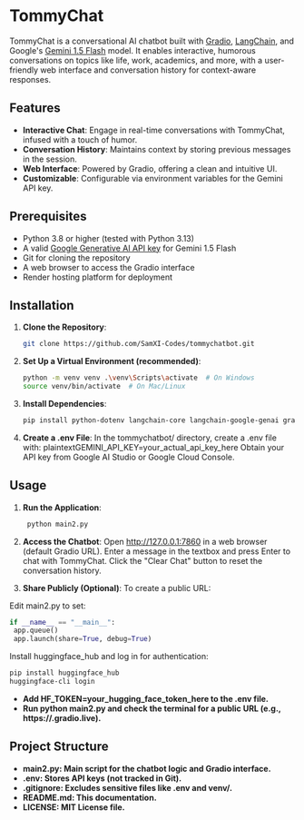 # TommyChat

TommyChat is a conversational AI chatbot built with [Gradio](https://www.gradio.app/), [LangChain](https://python.langchain.com/), and Google's [Gemini 1.5 Flash](https://ai.google.dev/) model. It enables interactive, humorous conversations on topics like life, work, academics, and more, with a user-friendly web interface and conversation history for context-aware responses.

## Features
- **Interactive Chat**: Engage in real-time conversations with TommyChat, infused with a touch of humor.
- **Conversation History**: Maintains context by storing previous messages in the session.
- **Web Interface**: Powered by Gradio, offering a clean and intuitive UI.
- **Customizable**: Configurable via environment variables for the Gemini API key.

## Prerequisites
- Python 3.8 or higher (tested with Python 3.13)
- A valid [Google Generative AI API key](https://aistudio.google.com/) for Gemini 1.5 Flash
- Git for cloning the repository
- A web browser to access the Gradio interface
- Render hosting platform for deployment 

## Installation
1. **Clone the Repository**:
   ```bash
   git clone https://github.com/SamXI-Codes/tommychatbot.git

2. **Set Up a Virtual Environment (recommended)**:
   ```bash 
   python -m venv venv .\venv\Scripts\activate  # On Windows
   source venv/bin/activate  # On Mac/Linux

3. **Install Dependencies**:
    ```bash
    pip install python-dotenv langchain-core langchain-google-genai gradio

4. **Create a .env File**:
In the tommychatbot/ directory, create a .env file with:
plaintextGEMINI_API_KEY=your_actual_api_key_here
Obtain your API key from Google AI Studio or Google Cloud Console.

## Usage
1. **Run the Application**:
   ```bash
    python main2.py

2. **Access the Chatbot**:
Open http://127.0.0.1:7860 in a web browser (default Gradio URL).
Enter a message in the textbox and press Enter to chat with TommyChat.
Click the "Clear Chat" button to reset the conversation history.

3. **Share Publicly (Optional)**:
To create a public URL:

Edit main2.py to set:
   ```python
if __name__ == "__main__":
    app.queue()
    app.launch(share=True, debug=True)
 ```
Install huggingface_hub and log in for authentication:
 ``` bash
pip install huggingface_hub
huggingface-cli login
 ```
- **Add HF_TOKEN=your_hugging_face_token_here to the .env file.**
- **Run python main2.py and check the terminal for a public URL (e.g., https://<some-id>.gradio.live).**


## Project Structure

- **main2.py: Main script for the chatbot logic and Gradio interface.**
- **.env: Stores API keys (not tracked in Git).**
- **.gitignore: Excludes sensitive files like .env and venv/.**
- **README.md: This documentation.**
- **LICENSE: MIT License file.**
